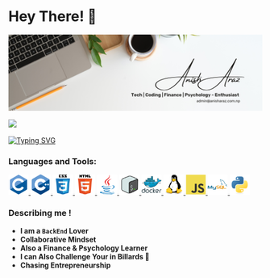 # Hey There! 👋

![image](https://raw.githubusercontent.com/anisharaz/anisharaz/main/_assets/my_banner.png)

<img src="https://profile-counter.glitch.me/anisharaz/count.svg">

[![Typing SVG](https://readme-typing-svg.herokuapp.com/?font=Architects+Daughter&color=7AF79A&size=30&lines=Hey!+It%27s+Anish_Araz!;I%27m+a+learning+developer...;I%27m+a+CRAZY+Billiards+fan)](https://git.io/typing-svg)

<h3 align="left">Languages and Tools:</h3>
<p align="left"> 
<a href="https://www.cprogramming.com/" target="_blank"
    rel="noreferrer"> <img src="https://raw.githubusercontent.com/devicons/devicon/master/icons/c/c-original.svg"
      alt="c" width="40" height="40" /> </a> <a href="https://www.w3schools.com/cpp/" target="_blank" rel="noreferrer">
    <img src="https://raw.githubusercontent.com/devicons/devicon/master/icons/cplusplus/cplusplus-original.svg"
      alt="cplusplus" width="40" height="40" /> </a> 
      <a href="https://www.w3schools.com/css/" target="_blank"
    rel="noreferrer"> <img
      src="https://raw.githubusercontent.com/devicons/devicon/master/icons/css3/css3-original-wordmark.svg" alt="css3"
      width="40" height="40" /> </a> 
      <a href="https://www.w3.org/html/" target="_blank" rel="noreferrer"> <img
      src="https://raw.githubusercontent.com/devicons/devicon/master/icons/html5/html5-original-wordmark.svg"
      alt="html5" width="40" height="40" /> </a>
       <a href="https://www.java.com" target="_blank" rel="noreferrer"> <img
      src="https://raw.githubusercontent.com/devicons/devicon/master/icons/java/java-original.svg" alt="java" width="40"
      height="40" /> </a> 
       <a href="#" target="_blank" rel="noreferrer"> <img
      src="https://raw.githubusercontent.com/anisharaz/anisharaz/main/_assets/icons8-bash-480.png" alt="java" width="40"
      height="40" /> </a> 
       <a href="#" target="_blank" rel="noreferrer"> <img
      src="https://raw.githubusercontent.com/devicons/devicon/1119b9f84c0290e0f0b38982099a2bd027a48bf1/icons/docker/docker-original-wordmark.svg" alt="java" width="40"
      height="40" /> </a> 
       <a href="#" target="_blank" rel="noreferrer"> <img
      src="https://raw.githubusercontent.com/devicons/devicon/1119b9f84c0290e0f0b38982099a2bd027a48bf1/icons/linux/linux-original.svg" alt="java" width="40"
      height="40" /> </a> 
      <a href="https://developer.mozilla.org/en-US/docs/Web/JavaScript" target="_blank"
    rel="noreferrer"> <img
      src="https://raw.githubusercontent.com/devicons/devicon/master/icons/javascript/javascript-original.svg"
      alt="javascript" width="40" height="40" /> </a> 
   <a href="https://www.mysql.com/" target="_blank" rel="noreferrer"> <img
      src="https://raw.githubusercontent.com/devicons/devicon/master/icons/mysql/mysql-original-wordmark.svg"
      alt="mysql" width="40" height="40" /> </a> </a>
       <!-- <a href="https://nodejs.org" target="_blank" rel="noreferrer"> <img
      src="https://raw.githubusercontent.com/devicons/devicon/master/icons/nodejs/nodejs-original-wordmark.svg"
      alt="nodejs" width="40" height="40" /> </a>  -->
       <a href="https://www.python.org" target="_blank" rel="noreferrer"> <img
      src="https://raw.githubusercontent.com/devicons/devicon/master/icons/python/python-original.svg" alt="python"
      width="40" height="40" /> </a>
       <!-- <a href="https://reactjs.org/" target="_blank" rel="noreferrer"> <img
      src="https://raw.githubusercontent.com/devicons/devicon/master/icons/react/react-original-wordmark.svg"
      alt="react" width="40" height="40" />
       </a> -->
        <!-- <a href="https://sass-lang.com" target="_blank" rel="noreferrer"> <img 
      src="https://raw.githubusercontent.com/devicons/devicon/master/icons/sass/sass-original.svg" alt="sass" width="40"
      height="40" /> </a> -->

<h3> Describing me !</h3>

- **I am a `BackEnd` Lover**
- **Collaborative Mindset**
- **Also a Finance & Psychology Learner**
- **I can Also Challenge Your in Billards 🎱**
- **Chasing Entrepreneurship**
